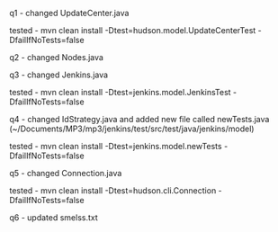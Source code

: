 q1 -	 changed UpdateCenter.java

tested - mvn clean install -Dtest=hudson.model.UpdateCenterTest -DfailIfNoTests=false

q2 -	changed Nodes.java

q3 - 	changed Jenkins.java

tested - mvn clean install -Dtest=jenkins.model.JenkinsTest -DfailIfNoTests=false

q4 -	changed IdStrategy.java and added new file called newTests.java (~/Documents/MP3/mp3/jenkins/test/src/test/java/jenkins/model)

tested - mvn clean install -Dtest=jenkins.model.newTests -DfailIfNoTests=false

q5 -	changed Connection.java

tested - mvn clean install -Dtest=hudson.cli.Connection -DfailIfNoTests=false

q6 - updated smelss.txt
